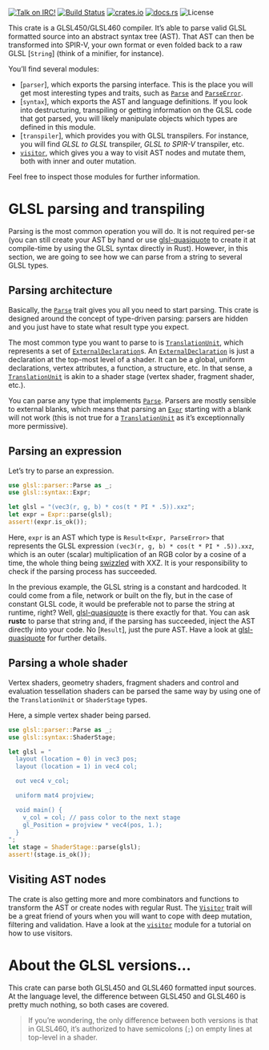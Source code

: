[![Talk on IRC!](https://img.shields.io/badge/chat-%23glsl--rs%40irc.freenode.net-blueviolet)](https://webchat.freenode.net)
[![Build Status](https://travis-ci.org/phaazon/glsl.svg?branch=master)](https://travis-ci.org/phaazon/glsl)
[![crates.io](https://img.shields.io/crates/v/glsl.svg)](https://crates.io/crates/glsl)
[![docs.rs](https://docs.rs/glsl/badge.svg)](https://docs.rs/glsl)
![License](https://img.shields.io/badge/license-BSD3-blue.svg?style=flat)

<!-- cargo-sync-readme start -->

This crate is a GLSL450/GLSL460 compiler. It’s able to parse valid GLSL formatted source into
an abstract syntax tree (AST). That AST can then be transformed into SPIR-V, your own format or
even folded back to a raw GLSL [`String`] (think of a minifier, for instance).

You’ll find several modules:

  - [`parser`], which exports the parsing interface. This is the place you will get most
    interesting types and traits, such as [`Parse`] and [`ParseError`].
  - [`syntax`], which exports the AST and language definitions. If you look into destructuring,
    transpiling or getting information on the GLSL code that got parsed, you will likely
    manipulate objects which types are defined in this module.
  - [`transpiler`], which provides you with GLSL transpilers. For instance, you will find _GLSL
    to GLSL_ transpiler, _GLSL to SPIR-V_ transpiler, etc.
  - [`visitor`](visitor), which gives you a way to visit AST nodes and mutate them, both with
    inner and outer mutation.

Feel free to inspect those modules for further information.

# GLSL parsing and transpiling

Parsing is the most common operation you will do. It is not required per-se (you can still
create your AST by hand or use [glsl-quasiquote] to create it at compile-time by using the GLSL
syntax directly in Rust). However, in this section, we are going to see how we can parse from a
string to several GLSL types.

## Parsing architecture

Basically, the [`Parse`] trait gives you all you need to start parsing. This crate is designed
around the concept of type-driven parsing: parsers are hidden and you just have to state what
result type you expect.

The most common type you want to parse to is [`TranslationUnit`], which represents a set of
[`ExternalDeclaration`]s. An [`ExternalDeclaration`] is just a declaration at the top-most level
of a shader. It can be a global, uniform declarations, vertex attributes, a function, a
structure, etc. In that sense, a [`TranslationUnit`] is akin to a shader stage (vertex shader,
fragment shader, etc.).

You can parse any type that implements [`Parse`]. Parsers are mostly sensible to external
blanks, which means that parsing an [`Expr`] starting with a blank will not work (this is not
true for a [`TranslationUnit`] as it’s exceptionnally more permissive).

## Parsing an expression

Let’s try to parse an expression.

```rust
use glsl::parser::Parse as _;
use glsl::syntax::Expr;

let glsl = "(vec3(r, g, b) * cos(t * PI * .5)).xxz";
let expr = Expr::parse(glsl);
assert!(expr.is_ok());
```

Here, `expr` is an AST which type is `Result<Expr, ParseError>` that represents the GLSL
expression  `(vec3(r, g, b) * cos(t * PI * .5)).xxz`, which is an outer (scalar) multiplication
of an RGB color by a cosine of a time, the whole thing being
[swizzled](https://en.wikipedia.org/wiki/Swizzling_(computer_graphics)) with XXZ. It is your
responsibility to check if the parsing process has succeeded.

In the previous example, the GLSL string is a constant and hardcoded. It could come from a file,
network or built on the fly, but in the case of constant GLSL code, it would be preferable not
to parse the string at runtime, right? Well, [glsl-quasiquote] is there exactly for that. You
can ask **rustc** to parse that string and, if the parsing has succeeded, inject the AST
directly into your code. No [`Result`], just the pure AST. Have a look at [glsl-quasiquote] for
further details.

## Parsing a whole shader

Vertex shaders, geometry shaders, fragment shaders and control and evaluation tessellation
shaders can be parsed the same way by using one of the `TranslationUnit` or `ShaderStage` types.

Here, a simple vertex shader being parsed.

```rust
use glsl::parser::Parse as _;
use glsl::syntax::ShaderStage;

let glsl = "
  layout (location = 0) in vec3 pos;
  layout (location = 1) in vec4 col;

  out vec4 v_col;

  uniform mat4 projview;

  void main() {
    v_col = col; // pass color to the next stage
    gl_Position = projview * vec4(pos, 1.);
  }
";
let stage = ShaderStage::parse(glsl);
assert!(stage.is_ok());
```

## Visiting AST nodes

The crate is also getting more and more combinators and functions to transform the AST or create
nodes with regular Rust. The [`Visitor`] trait will be a great friend of yours when you will
want to cope with deep mutation, filtering and validation. Have a look at the
[`visitor`](visitor) module for a tutorial on how to use visitors.

# About the GLSL versions…

This crate can parse both GLSL450 and GLSL460 formatted input sources. At the language level,
the difference between GLSL450 and GLSL460 is pretty much nothing, so both cases are covered.

> If you’re wondering, the only difference between both versions is that in GLSL460, it’s
> authorized to have semicolons (`;`) on empty lines at top-level in a shader.

[glsl-quasiquote]: https://crates.io/crates/glsl-quasiquote
[`Parse`]: crate::parser::Parse
[`ParseError`]: crate::parser::ParseError
[`ExternalDeclaration`]: crate::syntax::ExternalDeclaration
[`TranslationUnit`]: crate::syntax::TranslationUnit
[`Expr`]: crate::syntax::Expr
[`Visitor`]: crate::visitor::Visitor

<!-- cargo-sync-readme end -->
